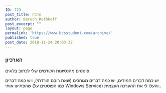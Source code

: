 ```yaml
---
ID: 723
post_title: ארכיון
author: Baruch Rothkoff
post_excerpt: ""
layout: page
permalink: 'https://www.bcsstudent.com/archive/'
published: true
post_date: 2018-11-24 20:03:32
---
```

<h3>
	הארכיון
</h3>
	<p>פוסטים מהנסיונות הקודמים שלי לכתוב בלוגים.</p>
<p>יש כמה דברים חמודים, יש כמה דברים מגוחכים (שאת רובם הורדתי), ויש כמה דברים שהפתיעו אותי (כמו הפוסטים על Windows Service) והעלו לי את ההערכה העצמית..</p>
	<p><!-- wp:archives /--></p>
<p><!-- wp:latest-posts {"displayPostDate":true} /--></p>

